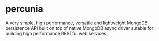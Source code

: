 # percunia
A very simple, high performance, versatile and lightweight MongoDB persistence API built on top of native MongoDB async driver sutable for building high performance RESTful web services 
